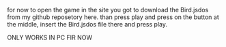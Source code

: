for now to open the game in the site you got to download the Bird.jsdos from my github reposetory here. than press play and press on the button at the middle, insert the Bird.jsdos file there and press play.

ONLY WORKS IN PC FIR NOW

